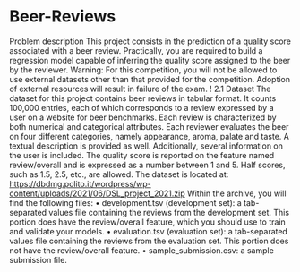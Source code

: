 # Beer-Reviews
Problem description
This project consists in the prediction of a quality score associated with a beer review. Practically, you
are required to build a regression model capable of inferring the quality score assigned to the beer by the
reviewer.
Warning: For this competition, you will not be allowed to use external datasets other than that
provided for the competition. Adoption of external resources will result in failure of the exam.
!
2.1 Dataset
The dataset for this project contains beer reviews in tabular format. It counts 100,000 entries, each of
which corresponds to a review expressed by a user on a website for beer benchmarks.
Each review is characterized by both numerical and categorical attributes. Each reviewer evaluates
the beer on four different categories, namely appearance, aroma, palate and taste. A textual description
is provided as well. Additionally, several information on the user is included. The quality score is reported
on the feature named review/overall and is expressed as a number between 1 and 5. Half scores, such
as 1.5, 2.5, etc., are allowed. The dataset is located at:
https://dbdmg.polito.it/wordpress/wp-content/uploads/2021/06/DSL_project_2021.zip
Within the archive, you will find the following files:
• development.tsv (development set): a tab-separated values file containing the reviews from the
development set. This portion does have the review/overall feature, which you should use to train
and validate your models.
• evaluation.tsv (evaluation set): a tab-separated values file containing the reviews from the evaluation set. This portion does not have the review/overall feature.
• sample_submission.csv: a sample submission file.
